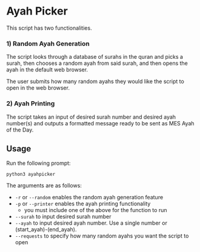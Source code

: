 # Ayah Picker

This script has two functionalities.

### 1) Random Ayah Generation
The script looks through a database of surahs in the quran and picks a surah, then chooses a random ayah from said surah, and then opens the ayah in the default web browser. 

The user submits how many random ayahs they would like the script to open in the web browser.

### 2) Ayah Printing
The script takes an input of desired surah number and desired ayah number(s) and outputs a formatted message ready to be sent as MES Ayah of the Day.  

## Usage
Run the following prompt:
```
python3 ayahpicker
```
The arguments are as follows:
- ```-r``` or ```--random``` enables the random ayah generation feature
- ```-p``` or ```--printer``` enables the ayah printing functionality
    - you must include one of the above for the function to run
- ```--surah``` to input desired surah number
- ```--ayah``` to input desired ayah number. Use a single number or (start_ayah)-(end_ayah).
- ```--requests``` to specify how many random ayahs you want the script to open